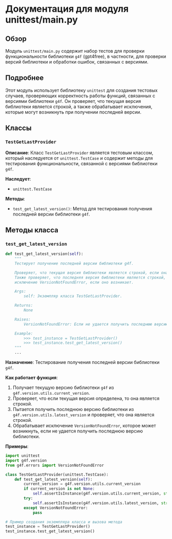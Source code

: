 # Документация для модуля unittest/main.py

## Обзор

Модуль `unittest/main.py` содержит набор тестов для проверки функциональности библиотеки `g4f` (gpt4free), в частности, для проверки версий библиотеки и обработки ошибок, связанных с версиями.

## Подробнее

Этот модуль использует библиотеку `unittest` для создания тестовых случаев, проверяющих корректность работы функций, связанных с версиями библиотеки `g4f`. Он проверяет, что текущая версия библиотеки является строкой, а также обрабатывает исключения, которые могут возникнуть при получении последней версии.

## Классы

### `TestGetLastProvider`

**Описание**: Класс `TestGetLastProvider` является тестовым классом, который наследуется от `unittest.TestCase` и содержит методы для тестирования функциональности, связанной с версиями библиотеки `g4f`.

**Наследует**:
- `unittest.TestCase`

**Методы**:

- `test_get_latest_version()`: Метод для тестирования получения последней версии библиотеки `g4f`.

## Методы класса

### `test_get_latest_version`

```python
def test_get_latest_version(self):
    """
    Тестирует получение последней версии библиотеки g4f.

    Проверяет, что текущая версия библиотеки является строкой, если она определена.
    Также проверяет, что последняя версия библиотеки является строкой, обрабатывая
    исключение VersionNotFoundError, если оно возникает.

    Args:
        self: Экземпляр класса TestGetLastProvider.

    Returns:
        None

    Raises:
        VersionNotFoundError: Если не удается получить последнюю версию библиотеки.

    Example:
        >>> test_instance = TestGetLastProvider()
        >>> test_instance.test_get_latest_version()
    """
    ...
```

**Назначение**: Тестирование получения последней версии библиотеки `g4f`.

**Как работает функция**:

1. Получает текущую версию библиотеки `g4f` из `g4f.version.utils.current_version`.
2. Проверяет, что если текущая версия определена, то она является строкой.
3. Пытается получить последнюю версию библиотеки из `g4f.version.utils.latest_version` и проверяет, что она является строкой.
4. Обрабатывает исключение `VersionNotFoundError`, которое может возникнуть, если не удается получить последнюю версию библиотеки.

**Примеры**:

```python
import unittest
import g4f.version
from g4f.errors import VersionNotFoundError

class TestGetLastProvider(unittest.TestCase):
    def test_get_latest_version(self):
        current_version = g4f.version.utils.current_version
        if current_version is not None:
            self.assertIsInstance(g4f.version.utils.current_version, str)
        try:
            self.assertIsInstance(g4f.version.utils.latest_version, str)
        except VersionNotFoundError:
            pass

# Пример создания экземпляра класса и вызова метода
test_instance = TestGetLastProvider()
test_instance.test_get_latest_version()